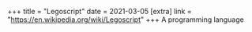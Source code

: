 +++
title = "Legoscript"
date = 2021-03-05
[extra]
link = "https://en.wikipedia.org/wiki/Legoscript"
+++
A programming language

